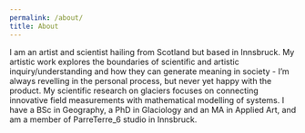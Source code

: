 ```yaml
---
permalink: /about/
title: About
---
```


I am an artist and scientist hailing from Scotland but based in Innsbruck. My artistic work explores the  boundaries of scientific and artistic inquiry/understanding and how they can generate meaning  in society -  I’m always revelling in the personal process, but never yet happy with the product.  My scientific research on glaciers focuses on connecting innovative field  measurements with mathematical modelling of systems. I have a BSc in Geography, a PhD in Glaciology and an MA in  Applied Art, and am a member of ParreTerre_6 studio in Innsbruck.



